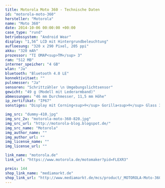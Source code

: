```yaml
---
title: Motorola Moto 360 - Technische Daten
id: "motorola-moto-360"
hersteller: "Motorola"
name: "Moto 360"
date: 2014-10-06 00:00:00 +00:00
case_type: "rund"
betriebssystem: "Android Wear"
display: "1,56” LCD mit Hintergrundbeleuchtung"
aufloesung: "320 x 290 Pixel, 205 ppi"
akku: "320 mAh"
prozessor: "TI OMAP<sup>TM</sup> 3"
ram: "512 MB"
interner_speicher: "4 GB"
wlan: "Ja"
bluetooth: "Bluetooth 4.0 LE"
konnektivitaet: ""
pulsmesser: "Ja"
sensoren: "Schrittzähler \n Umgebungslichtsensor"
gewicht: "49 g (Modell mit Lederarmband)"
abmessungen: "46 mm Durchmesser, 11,5 mm Höhe"
ip_zertifikat: "IP67"
sonstiges: "Display mit Corning<sup>®</sup> Gorilla<sup>®</sup> Glass 3, Eine physische Taste, Vibrationsmotor, Zwei Mikrofone"

img_src: "dummy-410.jpg"
img_src_2x: "motorola-moto-360-820.jpg"
img_src_url: "http://motorola-blog.blogspot.de/"
img_src_name: "Motorola"
img_author_name: ""
img_author_url: ""
img_license_name: ""
img_license_url: ""

link_name: "motorola.de"
link_url: "https://www.motorola.de/motomaker?pid=FLEXR3"

preis: 144
shop_link_name: "mediamarkt.de"
shop_link_url: "http://www.mediamarkt.de/mcs/product/_MOTOROLA-Moto-360%E2%84%A2-Smart-Watch-hell-mit-Lederarmband,48353,1479037.html?langId=-3"
---
```

